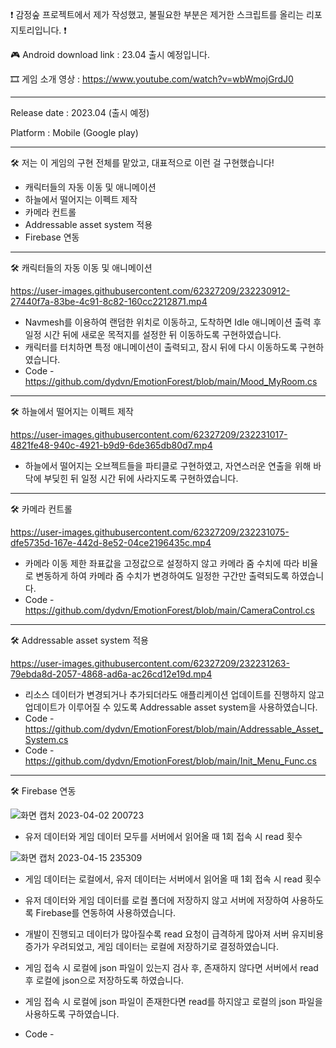 ❗ 감정숲 프로젝트에서 제가 작성했고, 불필요한 부분은 제거한 스크립트를 올리는 리포지토리입니다. ❗

🎮 Android download link : 23.04 출시 예정입니다.

🎞 게임 소개 영상 : https://www.youtube.com/watch?v=wbWmojGrdJ0

------------------------------------------------------------------------

Release date : 2023.04 (출시 예정)

Platform : Mobile (Google play)

------------------------------------------------------------------------


🛠 저는 이 게임의 구현 전체를 맡았고, 대표적으로 이런 걸 구현했습니다!
- 캐릭터들의 자동 이동 및 애니메이션
- 하늘에서 떨어지는 이펙트 제작
- 카메라 컨트롤
- Addressable asset system 적용
- Firebase 연동


------------------------------------------------------------------------

🛠 캐릭터들의 자동 이동 및 애니메이션



https://user-images.githubusercontent.com/62327209/232230912-27440f7a-83be-4c91-8c82-160cc2212871.mp4



- Navmesh를 이용하여 랜덤한 위치로 이동하고, 도착하면 Idle 애니메이션 출력 후 일정 시간 뒤에 새로운 목적지를 설정한 뒤 이동하도록 구현하였습니다.
- 캐릭터를 터치하면 특정 애니메이션이 출력되고, 잠시 뒤에 다시 이동하도록 구현하였습니다.
- Code - https://github.com/dydvn/EmotionForest/blob/main/Mood_MyRoom.cs


------------------------------------------------------------------------

🛠 하늘에서 떨어지는 이펙트 제작



https://user-images.githubusercontent.com/62327209/232231017-4821fe48-940c-4921-b9d9-6de365db80d7.mp4

- 하늘에서 떨어지는 오브젝트들을 파티클로 구현하였고, 자연스러운 연출을 위해 바닥에 부딪힌 뒤 일정 시간 뒤에 사라지도록 구현하였습니다.

------------------------------------------------------------------------

🛠 카메라 컨트롤


https://user-images.githubusercontent.com/62327209/232231075-dfe5735d-167e-442d-8e52-04ce2196435c.mp4

- 카메라 이동 제한 좌표값을 고정값으로 설정하지 않고 카메라 줌 수치에 따라 비율로 변동하게 하여 카메라 줌 수치가 변경하여도 일정한 구간만 출력되도록 하였습니다.
- Code - https://github.com/dydvn/EmotionForest/blob/main/CameraControl.cs


------------------------------------------------------------------------

🛠 Addressable asset system 적용



https://user-images.githubusercontent.com/62327209/232231263-79ebda8d-2057-4868-ad6a-ac26cd12e19d.mp4



- 리소스 데이터가 변경되거나 추가되더라도 애플리케이션 업데이트를 진행하지 않고 업데이트가 이루어질 수 있도록 Addressable asset system을 사용하였습니다.
- Code - https://github.com/dydvn/EmotionForest/blob/main/Addressable_Asset_System.cs
- Code - https://github.com/dydvn/EmotionForest/blob/main/Init_Menu_Func.cs

------------------------------------------------------------------------

🛠 Firebase 연동

![화면 캡처 2023-04-02 200723](https://user-images.githubusercontent.com/62327209/232232603-d77c1506-eccf-495c-b2e3-539c8afe98f4.png)
- 유저 데이터와 게임 데이터 모두를 서버에서 읽어올 때 1회 접속 시 read 횟수

![화면 캡처 2023-04-15 235309](https://user-images.githubusercontent.com/62327209/232232611-4f338f1b-8818-4505-b42a-466cb99581d1.png)
- 게임 데이터는 로컬에서, 유저 데이터는 서버에서 읽어올 때 1회 접속 시 read 횟수


- 유저 데이터와 게임 데이터를 로컬 폴더에 저장하지 않고 서버에 저장하여 사용하도록 Firebase를 연동하여 사용하였습니다.
- 개발이 진행되고 데이터가 많아질수록 read 요청이 급격하게 많아져 서버 유지비용 증가가 우려되었고, 게임 데이터는 로컬에 저장하기로 결정하였습니다.
- 게임 접속 시 로컬에 json 파일이 있는지 검사 후, 존재하지 않다면 서버에서 read 후 로컬에 json으로 저장하도록 하였습니다.
- 게임 접속 시 로컬에 json 파일이 존재한다면 read를 하지않고 로컬의 json 파일을 사용하도록 구하였습니다.
- Code - 
